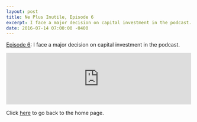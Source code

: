 ```yaml
---
layout: post
title: Ne Plus Inutile, Episode 6
excerpt: I face a major decision on capital investment in the podcast.
date: 2016-07-14 07:00:00 -0400
---
```


[Episode 6](https://archive.org/details/npi-006): I face a major decision on capital investment in the podcast.

<iframe src="https://archive.org/embed/npi-006" width="500" height="140" frameborder="0" webkitallowfullscreen="true" mozallowfullscreen="true" allowfullscreen></iframe>


Click [here](https://goltz20707.mmert.org/) to go back to the home page.

